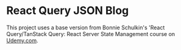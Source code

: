 # React Query JSON Blog

This project uses a base version from Bonnie Schulkin's 'React Query/TanStack Query: React Server State Management course on [Udemy.com](https://www.udemy.com/course/learn-react-query).
